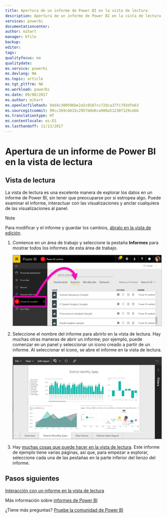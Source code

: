 ```yaml
---
title: Apertura de un informe de Power BI en la vista de lectura
description: Apertura de un informe de Power BI en la vista de lectura
services: powerbi
documentationcenter: 
author: mihart
manager: kfile
backup: 
editor: 
tags: 
qualityfocus: no
qualitydate: 
ms.service: powerbi
ms.devlang: NA
ms.topic: article
ms.tgt_pltfrm: NA
ms.workload: powerbi
ms.date: 09/08/2017
ms.author: mihart
ms.openlocfilehash: 94d4c300596be2a5c0187cc72dca37fc793dfe63
ms.sourcegitcommit: 99cc3b9cb615c2957dde6ca908a51238f129cebb
ms.translationtype: HT
ms.contentlocale: es-ES
ms.lasthandoff: 11/13/2017
---
```

# <a name="open-a-power-bi-report-in-reading-view"></a>Apertura de un informe de Power BI en la vista de lectura
## <a name="reading-view"></a>Vista de lectura
La vista de lectura es una excelente manera de explorar los datos en un informe de Power BI, sin tener que preocuparse por si estropea algo.  Puede examinar el informe, interactuar con las visualizaciones y anclar cualquiera de las visualizaciones al panel. 

> [!NOTE]
> Para modificar y el informe y guardar los cambios, [ábralo en la vista de edición](service-reading-view-and-editing-view.md).
> 
> 

1. Comience en un área de trabajo y seleccione la pestaña **Informes** para mostrar todos los informes de esta área de trabajo.  
   
   ![](media/service-report-open-in-reading-view/power-bi-open-report.png)
2. Seleccione el nombre del informe para abrirlo en la vista de lectura.  Hay muchas otras maneras de abrir un informe; por ejemplo, puede comenzar en un panel y seleccionar un icono creado a partir de un informe.  Al seleccionar el icono, se abre el informe en la vista de lectura.
   
    ![](media/service-report-open-in-reading-view/power-bi-reading-view.png)
3. Hay [muchas cosas que puede hacer en la vista de lectura](service-interact-with-a-report-in-reading-view.md).  Este informe de ejemplo tiene varias páginas, así que, para empezar a explorar, seleccione cada una de las pestañas en la parte inferior del lienzo del informe. 

## <a name="next-steps"></a>Pasos siguientes
[Interacción con un informe en la vista de lectura](service-interact-with-a-report-in-reading-view.md)

Más información sobre [informes de Power BI](service-reports.md)

¿Tiene más preguntas? [Pruebe la comunidad de Power BI](http://community.powerbi.com/)  

